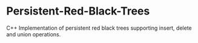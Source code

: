 # Persistent-Red-Black-Trees
C++ Implementation of persistent red black trees supporting insert, delete and union operations.
